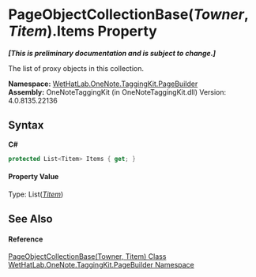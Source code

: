 # PageObjectCollectionBase(*Towner*, *Titem*).Items Property 
 _**\[This is preliminary documentation and is subject to change.\]**_

The list of proxy objects in this collection.

**Namespace:**&nbsp;<a href="56352230-71f2-f4b7-63a8-983965663af5.md">WetHatLab.OneNote.TaggingKit.PageBuilder</a><br />**Assembly:**&nbsp;OneNoteTaggingKit (in OneNoteTaggingKit.dll) Version: 4.0.8135.22136

## Syntax

**C#**<br />
``` C#
protected List<Titem> Items { get; }
```


#### Property Value
Type: List(<a href="c5ad82e0-0fdd-bbe5-7422-61f37e0f78d2.md">*Titem*</a>)

## See Also


#### Reference
<a href="c5ad82e0-0fdd-bbe5-7422-61f37e0f78d2.md">PageObjectCollectionBase(Towner, Titem) Class</a><br /><a href="56352230-71f2-f4b7-63a8-983965663af5.md">WetHatLab.OneNote.TaggingKit.PageBuilder Namespace</a><br />